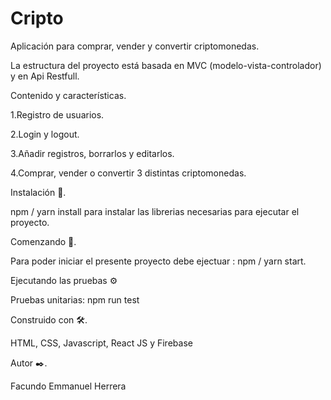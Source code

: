 # Cripto

Aplicación para comprar, vender y convertir criptomonedas.

La estructura del proyecto está basada en MVC (modelo-vista-controlador) y en Api Restfull.

Contenido y características. 



  1.Registro de usuarios.

  2.Login y logout.

  3.Añadir registros, borrarlos y editarlos.  

  4.Comprar, vender o convertir 3 distintas criptomonedas.

Instalación 🔧. 


npm / yarn install para instalar las librerias necesarias para ejecutar el proyecto.


Comenzando 🚀. 


Para poder iniciar el presente proyecto debe ejectuar : npm / yarn start.

Ejecutando las pruebas ⚙


Pruebas unitarias: npm run test

Construido con 🛠️. 


HTML, CSS, Javascript, React JS y Firebase

Autor ✒️. 


Facundo Emmanuel Herrera
